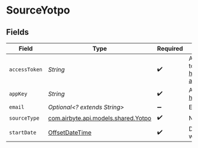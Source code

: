 # SourceYotpo


## Fields

| Field                                                                                                                                              | Type                                                                                                                                               | Required                                                                                                                                           | Description                                                                                                                                        | Example                                                                                                                                            |
| -------------------------------------------------------------------------------------------------------------------------------------------------- | -------------------------------------------------------------------------------------------------------------------------------------------------- | -------------------------------------------------------------------------------------------------------------------------------------------------- | -------------------------------------------------------------------------------------------------------------------------------------------------- | -------------------------------------------------------------------------------------------------------------------------------------------------- |
| `accessToken`                                                                                                                                      | *String*                                                                                                                                           | :heavy_check_mark:                                                                                                                                 | Access token recieved as a result of API call to https://api.yotpo.com/oauth/token (Ref- https://apidocs.yotpo.com/reference/yotpo-authentication) |                                                                                                                                                    |
| `appKey`                                                                                                                                           | *String*                                                                                                                                           | :heavy_check_mark:                                                                                                                                 | App key found at settings (Ref- https://settings.yotpo.com/#/general_settings)                                                                     |                                                                                                                                                    |
| `email`                                                                                                                                            | *Optional<? extends String>*                                                                                                                       | :heavy_minus_sign:                                                                                                                                 | Email address registered with yotpo.                                                                                                               |                                                                                                                                                    |
| `sourceType`                                                                                                                                       | [com.airbyte.api.models.shared.Yotpo](../../models/shared/Yotpo.md)                                                                                | :heavy_check_mark:                                                                                                                                 | N/A                                                                                                                                                |                                                                                                                                                    |
| `startDate`                                                                                                                                        | [OffsetDateTime](https://docs.oracle.com/javase/8/docs/api/java/time/OffsetDateTime.html)                                                          | :heavy_check_mark:                                                                                                                                 | Date time filter for incremental filter, Specify which date to extract from.                                                                       | 2022-03-01T00:00:00.000Z                                                                                                                           |